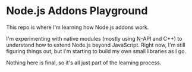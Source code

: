 # Node.js Addons Playground

This repo is where I'm learning how Node.js addons work.

I'm experimenting with native modules (mostly using N-API and C++) to understand how to extend Node.js beyond JavaScript. Right now, I'm still figuring things out, but I'm starting to build my own small libraries as I go.

Nothing here is final, so it's all just part of the learning process.

